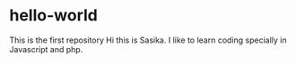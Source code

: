 # hello-world
This is the first repository 
Hi this is Sasika. I like to learn coding specially in Javascript and php.
